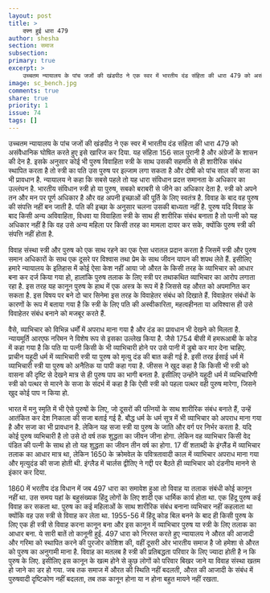 ```yaml
---
layout: post
title: >
    दफ्न हुई धारा 479
author: shesha
section: समाज
subsection:
primary: true
excerpt: >
    उच्चतम न्यायालय के पांच जजों की खंडपीठ ने एक स्वर में भारतीय दंड संहिता की धारा 479 को असंवैधानिक घोषित करते हुए इसे खारिज कर दिया. यह संहिता 156 साल पुरानी है और अंग्रेजों के शासन की देन है.
image: sc_bench.jpg
comments: true
share: true
priority: 1
issue: 74
tags: []
---
```


उच्चतम न्यायालय के पांच जजों की खंडपीठ ने एक स्वर में भारतीय दंड
संहिता की धारा 479 को असंवैधानिक घोषित करते हुए इसे खारिज कर दिया.
यह संहिता 156 साल पुरानी है और अंग्रेजों के शासन की देन है. इसके
अनुसार कोई भी पुरुष विवाहिता स्त्री के साथ उसकी सहमति से ही शारीरिक
संबंध स्थापित करता है तो स्त्री का पति उस पुरुष पर इल्जाम लगा सकता है
और दोषी को पांच साल की सजा का भी प्रावधान है.
न्यायालय ने कहा कि सबसे पहले तो यह धारा संविधान प्रदत्त समानता के
अधिकार का उल्लंघन है. भारतीय संविधान स्त्री हो या पुरुष, सबको बराबरी
से जीने का अधिकार देता है. स्त्री को अपने तन और मन पर पूर्ण अधिकार है
और वह अपनी इच्छाओं की पूर्ति के लिए स्वतंत्र है. विवाह के बाद वह पुरुष
की संपत्ति नहीं बन जाती है. पति की इच्छा के अनुसार चलना उसकी बाध्यता
नहीं है. पुरुष यदि विवाह के बाद किसी अन्य अविवाहिता, विधवा या विवाहिता
स्त्री के साथ ही शारीरिक संबंध बनाता है तो पत्नी को यह अधिकार नहीं है
कि वह उसे अन्य महिला पर किसी तरह का मामला दायर कर सके, क्योंकि पुरुष
स्त्री की संपत्ति नहीं होता है.

विवाह संस्था स्त्री और पुरुष को एक साथ रहने का एक ऐसा धरातल प्रदान
करता है जिसमें स्त्री और पुरुष समान अधिकारों के साथ एक दूसरे पर
विश्वास तथा प्रेम के साथ जीवन यापन की शपथ लेते हैं. इसीलिए हमारे
न्यायालय के इतिहास में कोई ऐसा केश नहीं आया जो औरत के किसी तरह के
व्याभिचार को आधार बना कर दर्ज किया गया हो, हालांकि पुरुष तलाक के लिए
स्त्री पर तथाकथित व्याभिचार का आरोप लगाता रहा है. इस तरह यह कानून
पुरुष के हाथ में एक अस्त्र के रूप में है जिससे वह औरत को अपमानित कर
सकता है. इस विषय पर बने दो चार सिनेमा इस तरह के विवाहेतर संबंध को
दिखाते हैं. विवाहेतर संबंधों के कारणों के रूप में बताया गया है कि
स्त्री के लिए पति की अस्वीकारिता, महत्वहीनता या अविश्वास ही उसे
विवाहेतर संबंध बनाने को मजबूर करते हैं.

वैसे, व्याभिचार को विभिन्न धर्मों में अपराध माना गया है और दंड का
प्रावधान भी देखने को मिलता है. न्यायमूर्ति आरएफ नरिमन ने विशेष रूप से
इसका उल्लेख किया है. जैसे 1754 बीसी में हमरूआबी के कोड में कहा गया है
कि पति या पत्नी किसी के भी व्याभिचारी होने पर उसे पानी में डुबो कर मार
देना चाहिए. प्राचीन यहूदी धर्म में व्याभिचारी स्त्री या पुरुष को
मृत्यु दंड की बात कही गई है. इसी तरह ईसाई धर्म में व्याभिचारी स्त्री
या पुरुष को अनैतिक या पापी कहा गया है. जीसस ने खुद कहा है कि किसी भी
स्त्री को वासना की दृष्टि से देखने मात्र से ही पुरुष पाप का भागी बनता
है. इसीलिए उन्होंने यहूदी धर्म में व्यभिचारिणी स्त्री को पत्थर से
मारने के सजा के संदर्भ में कहा है कि ऐसी स्त्री को पहला पत्थर वही
पुरुष मारेगा, जिसने खुद कोई पाप न किया हो.

भारत में मनु स्मृति में भी ऐसे पुरुषों के लिए, जो दूसरों की पत्नियों
के साथ शारीरिक संबंध बनाते हैं, उन्हें आतंकित कर देश निकाला की सजा
बताई गई है. बौद्ध धर्म के धर्म सूत्र में भी व्याभिचार को अपराध माना
गया है और सजा का भी प्रावधान है. लेकिन यह सजा स्त्री या पुरुष के जाति
और वर्ग पर निर्भर करता है. यदि कोई पुरुष व्यभिचारी है तो उसे दो वर्ष
तक शुद्धता का जीवन जीना होगा. लेकिन वह व्याभिचार किसी वेद पंडित की
पत्नी के साथ हो तो यह शुद्धता का जीवन तीन वर्ष का होगा.
17 वीं शताब्दी के इंग्लैंड में व्याभिचार तलाक का आधार मात्र था, लेकिन
1650 के क्रोमवेल के पवित्रतावादी काल में व्याभिचार अपराध माना गया और
मृत्युदंड की सजा होती थी. इंग्लैड में चार्लस द्वीतिए ने गद्दी पर बैठते
ही व्याभिचार को दंडनीय मानने से इंकार कर दिया.

1860 में भरतीय दंड विधान में जब 497 धारा का समावेश हुआ तो विवाह या
तलाक संबंधी कोई कानून नहीं था. उस समय यहां के बहुसंख्यक हिंदु लोगों के
लिए शादी एक धार्मिक कार्य होता था. एक हिंदू पुरुष कई विवाह कर सकता था.
पुरुष का कई महिलाओं के साथ शारीरिक संबंध बनाना व्यभिचार नहीं कहलाता था
क्योंकि वह उस स्त्री से विवाह कर लेता था. 1955-56 में हिंदू कोड बिल
बनने के बाद ही किसी पुरुष के लिए एक ही स्त्री से विवाह करना कानून बना
और इस कानून में व्याभिचार पुरुष या स्त्री के लिए तलाक का आधार बना.
ये सारी बातें तो कानूनी हुई. 497 धारा को निरस्त करते हुए न्यायालय ने
औरत की आजादी और गरिमा को स्थापित करने की पुरजोर कोशिश की, वहीं दूसरी
ओर भारतीय समाज है जो हमेशा से औरत को पुरुष का अनुगामी माना है. विवाह
का मतलब है स्त्री की प्रतिबद्धता परिवार के लिए ज्यादा होती है न कि
पुरुष के लिए. इसीलिए इस कानून के खत्म होने से कुछ लोगों को परिवार बिखर
जाने या विवाह संस्था खतम हो जाने का डर हो गया. जब तक समाज में औरत की
स्थिति नहीं बदलती, औरत की आजादी के संबंध में पुरुषवादी दृष्टिकोण नहीं
बदलता, तब तक कानून होना या न होना बहुत मायने नहीं रखता.